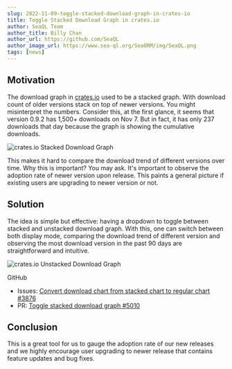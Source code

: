 ```yaml
---
slug: 2022-11-09-toggle-stacked-download-graph-in-crates-io
title: Toggle Stacked Download Graph in crates.io
author: SeaQL Team
author_title: Billy Chan
author_url: https://github.com/SeaQL
author_image_url: https://www.sea-ql.org/SeaORM/img/SeaQL.png
tags: [news]
---
```


## Motivation

The download graph in [crates.io](https://crates.io/) used to be a stacked graph. With download count of older versions stack on top of newer versions. You might misinterpret the numbers. Consider this, at the first glance, it seems that version 0.9.2 has 1,500+ downloads on Nov 7. But in fact, it has only 237 downloads that day because the graph is showing the cumulative downloads.

![crates.io Stacked Download Graph](https://user-images.githubusercontent.com/30400950/200738670-4266e178-7952-4e05-bff0-c2445ba345bf.png)

This makes it hard to compare the download trend of different versions over time. Why this is important? You may ask. It's important to observe the adoption rate of newer version upon release. This paints a general picture if existing users are upgrading to newer version or not.

## Solution

The idea is simple but effective: having a dropdown to toggle between stacked and unstacked download graph. With this, one can switch between both display mode, comparing the download trend of different version and observing the most download version in the past 90 days are straightforward and intuitive.

![crates.io Unstacked Download Graph](https://user-images.githubusercontent.com/30400950/200741006-6a5e1922-de38-456b-b33d-dfc4ce2f8a93.png)

GitHub
- Issues: [Convert download chart from stacked chart to regular chart #3876](https://github.com/rust-lang/crates.io/issues/3876)
- PR: [Toggle stacked download graph #5010](https://github.com/rust-lang/crates.io/pull/5010)

## Conclusion

This is a great tool for us to gauge the adoption rate of our new releases and we highly encourage user upgrading to newer release that contains feature updates and bug fixes.
